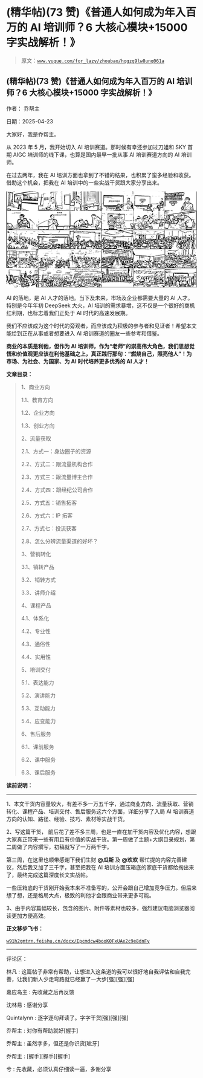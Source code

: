 # (精华帖)(73 赞)《普通人如何成为年入百万的 AI 培训师？6 大核心模块+15000 字实战解析！》

> 原文：[`www.yuque.com/for_lazy/zhoubao/hqgzg9lw8unq061a`](https://www.yuque.com/for_lazy/zhoubao/hqgzg9lw8unq061a)

## (精华帖)(73 赞)《普通人如何成为年入百万的 AI 培训师？6 大核心模块+15000 字实战解析！》

作者： 乔帮主

日期：2025-04-23

大家好，我是乔帮主。

从 2023 年 5 月，我开始切入 AI 培训赛道。那时候有幸还参加过刀姐和 SKY 首期 AIGC 培训师的线下课，也算是国内最早一批从事 AI 培训赛道方向的 AI 培训师。

在过去两年，我在 AI 培训方面也拿到了不错的结果，也积累了蛮多经验和收获。借助这个机会，把我在 AI 培训中的一些实战干货跟大家分享出来。

![](img/ab959c345660ecf9e5a750ae12ccfb66.png "None")

AI 的落地，是 AI 人才的落地。当下及未来，市场及企业都需要大量的 AI 人才。特别是今年年初 DeepSeek 大火，AI 培训的需求暴增，这不仅是一个很好的商机红利期，也标志着我们正处于 AI 时代的高速发展期。

我们不应该成为这个时代的旁观者，而应该成为积极的参与者和见证者！希望本文能给到正在从事或者想要进入 AI 培训赛道的圈友一些参考和借鉴。

**商业的本质是利他，但作为 AI 培训师，作为“老师”的崇高伟大角色，我们思想觉悟和价值观更应该在利他基础之上，真正践行那句：“燃烧自己，照亮他人”！为市场、为社会、为国家、为 AI 时代培养更多优秀的 AI 人才！**

**文章目录：**

> 1、商业方向
> 
> 1.1、教育方向
> 
> 1.2、企业方向
> 
> 1.3、创业方向
> 
> 2、流量获取
> 
> 2.1、方式一：身边圈子的资源
> 
> 2.2、方式二：跟流量机构合作
> 
> 2.3、方式三：跟流量博主合作
> 
> 2.4、方式四：跟经纪公司合作
> 
> 2.5、方式五：销售拓客
> 
> 2.6、方式六：IP 拓客
> 
> 2.7、方式七：投流获客
> 
> 2.8、怎么分辨流量渠道的好坏？
> 
> 3、营销转化
> 
> 3.1、销转产品
> 
> 3.2、销转方式
> 
> 3.3、讲师介绍
> 
> 4、课程产品
> 
> 4.1、体系化
> 
> 4.2、专业性
> 
> 4.3、通俗性
> 
> 4.4、实用性
> 
> 5、培训交付
> 
> 5.1、表达能力
> 
> 5.2、演讲能力
> 
> 5.3、互动能力
> 
> 5.4、应变能力
> 
> 6、售后服务
> 
> 6.1、课前服务
> 
> 6.2、课中服务
> 
> 6.3、课后服务

**读前说明：**

**  **

1、本文干货内容量较大，有差不多一万五千字，通过商业方向、流量获取、营销转化、课程产品、培训交付、售后服务这六个方面，详细分享了入局 AI 培训赛道方向的认知、路径、经验、技巧、素材等实战干货。

2、写这篇干货，
前后花了差不多三周，也是一直在加干货内容及优化内容，想跟大家真正带来一些有用且有价值的实战干货。第一周做了主题+大纲目录规划，第二周做了内容撰写，初稿就写了一万两千字。

第三周，在这里也顺带感谢下我们生财 **@瓜斯** 及 **@欢欢** 帮忙提的内容完善建议，然后我又加了三千字，甚至把我在 AI 培训方面压箱底的家底干货都给掏出来了，最终完成这篇深度长文实战帖。

一些压箱底的干货刚开始我本来不准备写的，公开会跟自己增加竞争压力。但后来想了想，还是格局大点，极致的利他才会跟商业带来更多可能。

3、由于内容篇幅较长，包含的图片、附件等素材也较多，强烈建议电脑浏览器阅读更加方便高效。

**正文移步飞书：**

[`w91h2gmtrn.feishu.cn/docx/Epcmdcw4booK0FxUAe2c9e8dnFy`](https://w91h2gmtrn.feishu.cn/docx/Epcmdcw4booK0FxUAe2c9e8dnFy)

* * *

评论区：

林凡 : 这篇帖子非常有帮助，让想进入这条道的我可以很好地自我评估和自我完善，让我们新人少走弯路就已经赢了一大步[强][强][强]

嘉应岛主 : 先收藏之后再反馈

沈林易 : 感谢分享

Quintalynn : 逐字逐句拜读了。字字干货[强][强][强]

乔帮主 : 对你有帮助就好[握手]

乔帮主 : 虽然字多，但还是你识货[呲牙]

乔帮主 : [握手][握手][握手]

兮 : 先收藏，必须认真仔细读一遍，多谢分享